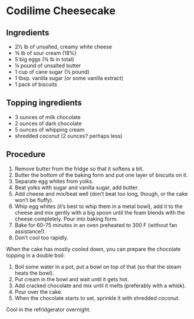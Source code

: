 Codilime Cheesecake
===================

Ingredients
-----------

* 2½ lb of unsalted, creamy white cheese
* ¾ lb of sour cream (18%)
* 5 big eggs (¾ lb in total)
* ¼ pound of unsalted butter
* 1 cup of cane sugar (½ pound)
* 1 tbsp. vanilla sugar (or some vanilla extract)
* 1 pack of biscuits

Topping ingredients
-------------------

* 3 ounces of milk chocolate
* 2 ounces of dark chocolate
* 5 ounces of whipping cream
* shredded coconut (2 ounces? perhaps less)

Procedure
---------

1. Remove butter from the fridge so that it softens a bit.
1. Butter the bottom of the baking form and put one layer of biscuits on it.
1. Separate egg whites from yolks.
1. Beat yolks with sugar and vanilla sugar, add butter.
1. Add cheese and mix/beat well (don’t beat too long, though, or the cake won’t
   be fluffy).
1. Whip egg whites (it’s best to whip them in a metal bowl), add it to the
   cheese and mix gently with a big spoon until the foam blends with the cheese
   completely. Pour into baking form.
1. Bake for 60-75 minutes in an oven preheated to 300 F (without fan
   assistance!).
1. Don’t cool too rapidly.

When the cake has mostly cooled down, you can prepare the chocolate topping in
a double boil:

1. Boil some water in a pot, put a bowl on top of that (so that the steam heats
   the bowl).
1. Put cream in the bowl and wait until it gets hot.
1. Add cracked chocolate and mix until it melts (preferably with a whisk).
1. Pour over the cake.
1. When the chocolate starts to set, sprinkle it with shredded coconut.

Cool in the refridgerator overnight.

